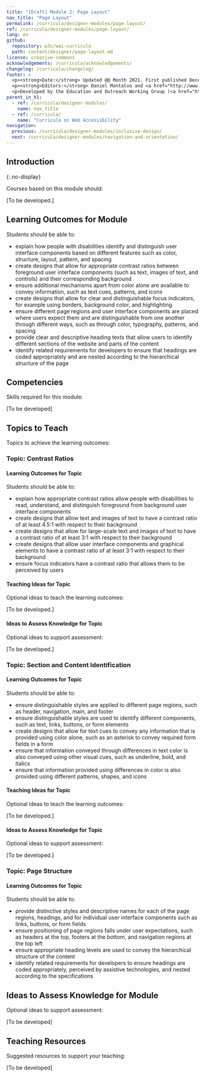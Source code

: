 ```yaml
---
title: "[Draft] Module 2: Page Layout"
nav_title: "Page Layout"
permalink: /curricula/designer-modules/page-layout/
ref: /curricula/designer-modules/page-layout/
lang: en
github:
  repository: w3c/wai-curricula
  path: content/designer/page-layout.md
license: creative-commons
acknowledgements: /curricula/acknowledgements/
changelog: /curricula/changelog/
footer: >
  <p><strong>Date:</strong> Updated @@ Month 2021. First published December 2019.</p>
  <p><strong>Editors:</strong> Daniel Montalvo and <a href="http://www.w3.org/People/shadi/">Shadi Abou-Zahra</a>. Contributors: <a href="https://www.w3.org/WAI/EO/EOWG-members">EOWG Participants</a>. ACKNOWLEDGEMENTS lists contributors and credits.</p>
  <p>Developed by the Education and Outreach Working Group (<a href="http://www.w3.org/WAI/EO/">EOWG</a>). Developed with support from the <a href="https://www.w3.org/WAI/about/projects/wai-guide/">WAI-Guide Project</a> funded by the European Commission (EC) under the Horizon 2020 program (Grant Agreement 822245).</p>
parent_in_h1:
  - ref: /curricula/designer-modules/
    name: nav_title
  - ref: /curricula/
    name: "Curricula on Web Accessibility"
navigation:
  previous: /curricula/designer-modules/inclusive-design/
  next: /curricula/designer-modules/navigation-and-orientation/
---
```


## Introduction
{:.no-display}

Courses based on this module should:

[To be developed.]

## Learning Outcomes for Module

Students should be able to:

* explain how people with disabilities identify and distinguish user interface components based on different features such as color, structure, layout, pattern, and spacing
* create designs that allow for appropriate contrast ratios between foreground user interface components (such as text, images of text, and controls) and their corresponding background
* ensure additional mechanisms apart from color alone are available to convey information, such as text cues, patterns, and icons
* create designs that allow for clear and distinguishable focus indicators, for example using borders, background color, and highlighting
* ensure different page regions and user interface components are placed where users expect them and are distinguishable from one another through different ways, such as through color, typography, patterns, and spacing
* provide clear and descriptive heading texts that allow users to identify different sections of the website and parts of the content
* identify related requirements for developers to ensure that headings are coded appropriately and are nested according to the hierarchical structure of the page

## Competencies

Skills required for this module:

[To be developed]

## Topics to Teach

Topics to achieve the learning outcomes:

### Topic: Contrast Ratios

#### Learning Outcomes for Topic

Students should be able to:

* explain how appropriate contrast ratios allow people with disabilities to read, understand, and distinguish foreground from background user interface components
* create designs that allow text and images of text to have a contrast ratio of at least 4.5:1 with respect to their background
* create designs that allow for large-scale text and images of text to have a contrast ratio of at least 3:1 with respect to their background
* create designs that allow user interface components and graphical elements to have a contrast ratio of at least 3:1 with respect to their background
* ensure focus indicators have a contrast ratio that allows them to be perceived by users

#### Teaching Ideas for Topic

Optional ideas to teach the learning outcomes:

[To be developed.]

#### Ideas to Assess Knowledge for Topic

Optional ideas to support assessment:

[To be developed.]

### Topic: Section and Content Identification

#### Learning Outcomes for Topic

Students should be able to:

* ensure distinguishable styles are applied to different page regions, such as header, navigation, main, and footer
* ensure distinguishable styles are used to identify different components, such as text, links, buttons, or form elements
* create designs that allow for text cues to convey any information that is provided using color alone, such as an asterisk to convey required form fields in a form
* ensure that information conveyed through differences in text color is also conveyed using other visual cues, such as underline, bold, and italics
* ensure that information provided using differences in color is also provided using different patterns, shapes, and icons

#### Teaching Ideas for Topic

Optional ideas to teach the learning outcomes:

[To be developed.]

#### Ideas to Assess Knowledge for Topic

Optional ideas to support assessment:

[To be developed.]

### Topic: Page Structure 

#### Learning Outcomes for Topic

Students should be able to:

* provide distinctive styles and descriptive names for each of the page regions, headings, and for individual user interface components such as links, buttons, or form fields
* ensure positioning of page regions falls under user expectations, such as headers at the top, footers at the bottom, and navigation regions at the top left
* ensure appropriate heading levels are used to convey the hierarchical structure of the content
* identify related requirements for developers to ensure headings are coded appropriately, perceived by assistive technologies, and nested according to the specifications

## Ideas to Assess Knowledge for Module

Optional ideas to support assessment:

[To be developed]

## Teaching Resources

Suggested resources to support your teaching:

[To be developed]
